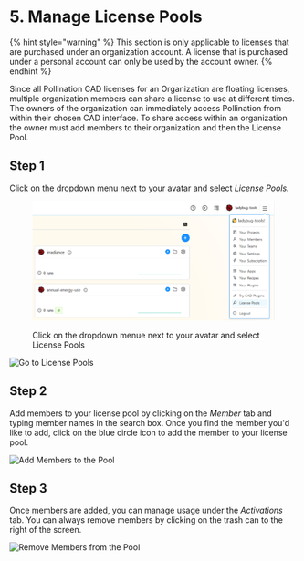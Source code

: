 # 5. Manage License Pools

{% hint style="warning" %}
This section is only applicable to licenses that are purchased under an organization account. A license that is purchased under a personal account can only be used by the account owner.
{% endhint %}

Since all Pollination CAD licenses for an Organization are floating licenses, multiple organization members can share a license to use at different times. The owners of the organization can immediately access Pollination from within their chosen CAD interface. To share access within an organization the owner must add members to their organization and then the License Pool.

## Step 1

Click on the dropdown menu next to your avatar and select _License Pools._

<figure><img src="../.gitbook/assets/image (7).png" alt=""><figcaption><p>Click on the dropdown menue next to your avatar and select License Pools</p></figcaption></figure>

![Go to License Pools](../.gitbook/assets/organization-setup/licence-pool-members-tab-1.png)

## Step 2

Add members to your license pool by clicking on the _Member_ tab and typing member names in the search box. Once you find the member you'd like to add, click on the blue circle icon to add the member to your license pool.

![Add Members to the Pool](../.gitbook/assets/organization-setup/licence-pool-members-tab-2.png)

## Step 3

Once members are added, you can manage usage under the _Activations_ tab. You can always remove members by clicking on the trash can to the right of the screen.

![Remove Members from the Pool](../.gitbook/assets/organization-setup/licence-pool-members-tab-3.png)
